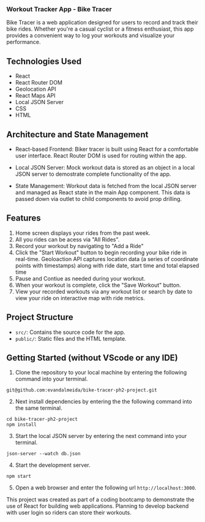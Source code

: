 

### Workout Tracker App - Bike Tracer ###
Bike Tracer is a web application designed for users to record and track their bike rides. Whether you're a casual cyclist or a fitness enthusiast, this app provides a convenient way to log your workouts and visualize your performance.

## Technologies Used
- React
- React Router DOM
- Geolocation API
- React Maps API
- Local JSON Server
- CSS
- HTML

## Architecture and State Management
- React-based Frontend: Biker tracer is built using React for a comfortable user interface. React Router DOM is used for routing within the app.

- Local JSON Server: Mock workout data is stored as an object in a local JSON server to demostrate complete functionality of the app.

- State Management: Workout data is fetched from the local JSON server and managed as React state in the main App component. This data is passed down via outlet to child components to avoid prop drilling.



## Features
1. Home screen displays your rides from the past week.
2. All you rides can be acess via "All Rides".
3. Record your workout by navigating to "Add a Ride"
4. Click the "Start Workout" button to begin recording your bike ride in real-time. Geoloaction API captures location data (a series of coordinate points with timestamps) along with ride date, start time and total elapsed time
5. Pause and Contiue as needed during your workout.
6. When your workout is complete, click the "Save Workout" button.
7. View your recorded workouts via any workout list or search by date to view your ride on interactive map with ride metrics.



## Project Structure
- `src/`: Contains the source code for the app.
- `public/`: Static files and the HTML template.


## Getting Started (without VScode or any IDE)
1. Clone the repository to your local machine by entering the following command into your terminal.

```
git@github.com:evandalmeida/bike-tracer-ph2-project.git
```


2. Next install dependencies by entering the the following command into the same terminal.

```
cd bike-tracer-ph2-project
npm install
```


3. Start the local JSON server by entering the next command into your terminal.

```
json-server --watch db.json
```


4. Start the development server.
```
npm start
```

5. Open a web browser and enter the following url `http://localhost:3000`.



This project was created as part of a coding bootcamp to demonstrate the use of React for building web applications. Planning to develop backend with user login so riders can store their workouts.